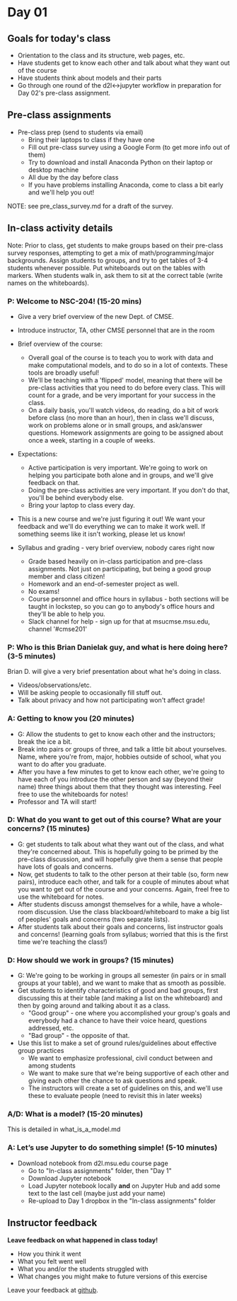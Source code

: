 # Day 01

## Goals for today's class

* Orientation to the class and its structure, web pages, etc.
* Have students get to know each other and talk about what they want out of the course
* Have students think about models and their parts
* Go through one round of the d2l<->jupyter workflow in preparation for Day 02's pre-class assignment.


## Pre-class assignments

* Pre-class prep (send to students via email)
  * Bring their laptops to class if they have one
  * Fill out pre-class survey using a Google Form (to get more info out of them)
  * Try to download and install Anaconda Python on their laptop or desktop machine
  * All due by the day before class
  * If you have problems installing Anaconda, come to class a bit early and we'll help you out!

NOTE:  see pre\_class\_survey.md for a draft of the survey.

## In-class activity details

Note: Prior to class, get students to make groups based on their pre-class survey responses, attempting to get a mix of math/programming/major backgrounds.  Assign students to groups, and try to get tables of 3-4 students whenever possible.  Put whiteboards out on the tables with markers.  When students walk in, ask them to sit at the correct table (write names on the whiteboards).

### P:  Welcome to NSC-204! (15-20 mins)

* Give a very brief overview of the new Dept. of CMSE.
* Introduce instructor, TA, other CMSE personnel that are in the room
* Brief overview of the course: 
  * Overall goal of the course is to teach you to work with data and make computational models, and to do so in a lot of contexts.  These tools are broadly useful!
  * We'll be teaching with a 'flipped' model, meaning that there will be pre-class activities that you need to do before every class.  This will count for a grade, and be very important for your success in the class.
  * On a daily basis, you'll watch videos, do reading, do a bit of work before class (no more than an hour), then in class we'll discuss, work on problems alone or in small groups, and ask/answer questions.  Homework assignments are going to be assigned about once a week, starting in a couple of weeks.

* Expectations:  
  * Active participation is very important.  We're going to work on helping you participate both alone and in groups, and we'll give feedback on that.
  * Doing the pre-class activities are very important.  If you don't do that, you'll be behind everybody else.
  * Bring your laptop to class every day.
   
* This is a new course and we're just figuring it out!  We want your feedback and we'll do everything we can to make it work well.  If something seems like it isn't working, please let us know!

* Syllabus and grading - very brief overview, nobody cares right now
  * Grade based heavily on in-class participation and pre-class assignments.  Not just on participating, but being a good group member and class citizen!
  * Homework and an end-of-semester project as well.
  * No exams!  
  * Course personnel and office hours in syllabus - both sections will be taught in lockstep, so you can go to anybody's office hours and they'll be able to help you.
  * Slack channel for help - sign up for that at msucmse.msu.edu, channel '#cmse201'

### P: Who is this Brian Danielak guy, and what is here doing here?  (3-5 minutes)

Brian D. will give a very brief presentation about what he's doing in class.

* Videos/observations/etc.
* Will be asking people to occasionally fill stuff out.
* Talk about privacy and how not participating won't affect grade!

### A: Getting to know you (20 minutes)

* G: Allow the students to get to know each other and the instructors; break the ice a bit.
* Break into pairs or groups of three, and talk a little bit about yourselves.  Name, where you're from, major, hobbies outside of school, what you want to do after you graduate.
* After you have a few minutes to get to know each other, we're going to have each of you introduce the other person and say (beyond their name) three things about them that they thought was interesting.  Feel free to use the whiteboards for notes!
* Professor and TA will start!  

### D:  What do you want to get out of this course?  What are your concerns? (15 minutes)

* G: get students to talk about what they want out of the class, and what they're concerned about.  This is hopefully going to be primed by the pre-class discussion, and will hopefully give them a sense that people have lots of goals and concerns.
* Now, get students to talk to the other person at their table (so, form new pairs), introduce each other, and talk for a couple of minutes about what you want to get out of the course and your concerns.  Again, freel free to use the whiteboard for notes.
* After students discuss amongst themselves for a while, have a whole-room discussion.  Use the class blackboard/whiteboard to make a big list of peoples' goals and concerns (two separate lists).
* After students talk about their goals and concerns, list instructor goals and concerns!  (learning goals from syllabus; worried that this is the first time we're teaching the class!)

### D:  How should we work in groups? (15 minutes)

* G: We're going to be working in groups all semester (in pairs or in small groups at your table), and we want to make that as smooth as possible.  
* Get students to identify characteristics of good and bad groups, first discussing this at their table (and making a list on the whiteboard) and then by going around and talking about it as a class.
  * "Good group" - one where you accomplished your group's goals and everybody had a chance to have their voice heard, questions addressed, etc.
  * "Bad group" - the opposite of that.
* Use this list to make a set of ground rules/guidelines about effective group practices
  * We want to emphasize professional, civil conduct between and among students
  * We want to make sure that we're being supportive of each other and giving each other the chance to ask questions and speak.
  * The instructors will create a set of guidelines on this, and we'll use these to evaluate people (need to revisit this in later weeks) 

### A/D:  What is a model? (15-20 minutes)

This is detailed in what\_is\_a\_model.md

### A: Let’s use Jupyter to do something simple!  (5-10 minutes)

* Download notebook from d2l.msu.edu course page
  * Go to "In-class assignments" folder, then "Day 1"
  * Download Jupyter notebook
  * Load Jupyter notebook locally **and** on Jupyter Hub and add some text to the last cell (maybe just add your name)
  * Re-upload to Day 1 dropbox in the "In-class assignments" folder


## Instructor feedback

**Leave feedback on what happened in class today!**

* How you think it went
* What you felt went well
* What you and/or the students struggled with
* What changes you might make to future versions of this exercise

Leave your feedback at [github](https://github.com/briandk/intro-to-computational-modeling/issues/5).
